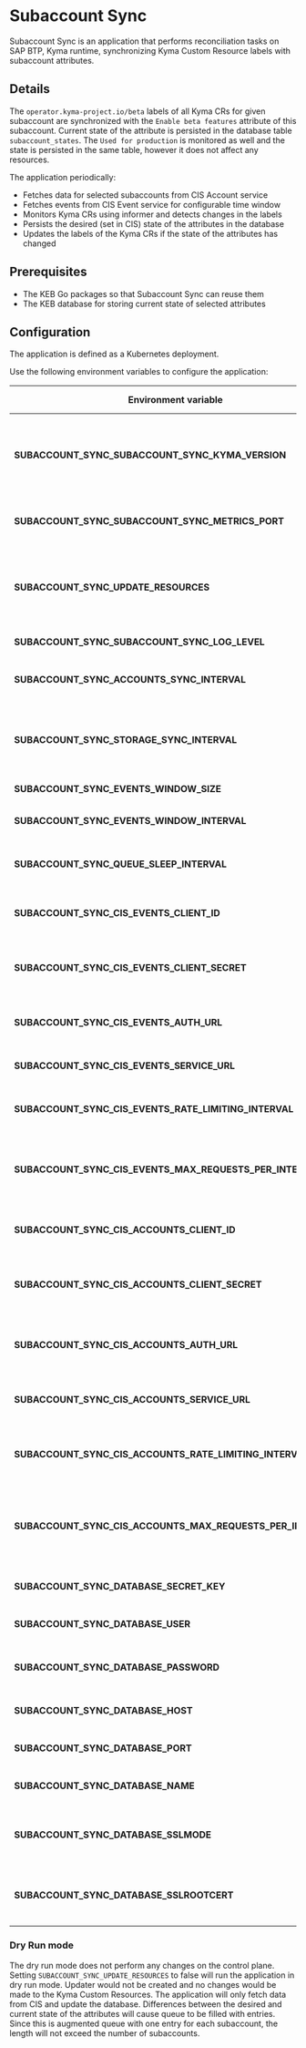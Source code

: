 # Subaccount Sync

Subaccount Sync is an application that performs reconciliation tasks on SAP BTP, Kyma runtime, synchronizing Kyma Custom
Resource labels with subaccount attributes.

## Details

The `operator.kyma-project.io/beta` labels of all Kyma CRs for given subaccount are synchronized with
the `Enable beta features` attribute of this subaccount.
Current state of the attribute is persisted in the database table `subaccount_states`.
The `Used for production` is monitored as well and the state is persisted in the same table, however it does not affect
any resources.

The application periodically:

- Fetches data for selected subaccounts from CIS Account service
- Fetches events from CIS Event service for configurable time window
- Monitors Kyma CRs using informer and detects changes in the labels
- Persists the desired (set in CIS) state of the attributes in the database
- Updates the labels of the Kyma CRs if the state of the attributes has changed

## Prerequisites

- The KEB Go packages so that Subaccount Sync can reuse them
- The KEB database for storing current state of selected attributes

## Configuration

The application is defined as a Kubernetes deployment.

Use the following environment variables to configure the application:

| Environment variable                                       | Description                                                                                                               | Default value |
|------------------------------------------------------------|---------------------------------------------------------------------------------------------------------------------------|---------------|
| **SUBACCOUNT_SYNC_SUBACCOUNT_SYNC_KYMA_VERSION**           | Specifies current Kyma version to get proper Kyma Custom Resource Definition.                                             | `false`       |
| **SUBACCOUNT_SYNC_SUBACCOUNT_SYNC_METRICS_PORT**           | Specifies port where metrics are exposed for scrapion.                                                                    | `8081`        |
| **SUBACCOUNT_SYNC_UPDATE_RESOURCES**                       | Specifies whether to run the updater process which updates Kyma Custom Resources.                                         | `false`       |
| **SUBACCOUNT_SYNC_SUBACCOUNT_SYNC_LOG_LEVEL**              | Specifies log level.                                                                                                      | `info`        |
| **SUBACCOUNT_SYNC_ACCOUNTS_SYNC_INTERVAL**                 | Specifies at what intervals subaccounts data is fetched.                                                                  | `24h`         |
| **SUBACCOUNT_SYNC_STORAGE_SYNC_INTERVAL**                  | Specifies at what intervals subaccount states are persisted in database.                                                  | `2m`          |
| **SUBACCOUNT_SYNC_EVENTS_WINDOW_SIZE**                     | Specifies size of events window.                                                                                          | `20m`         |
| **SUBACCOUNT_SYNC_EVENTS_WINDOW_INTERVAL**                 | Specifies at what intervals we fetch events.                                                                              | `15m`         |
| **SUBACCOUNT_SYNC_QUEUE_SLEEP_INTERVAL**                   | Specifies how long the updater sleeps if queue is empty.                                                                  | `30s`         |
| **SUBACCOUNT_SYNC_CIS_EVENTS_CLIENT_ID**                   | Specifies the CLIENT_ID for client accessing events.                                                                      |               |
| **SUBACCOUNT_SYNC_CIS_EVENTS_CLIENT_SECRET**               | Specifies the CLIENT_SECRET for client accessing events.                                                                  |               |
| **SUBACCOUNT_SYNC_CIS_EVENTS_AUTH_URL**                    | Specifies the authorization URL for events endpoint.                                                                      |               |
| **SUBACCOUNT_SYNC_CIS_EVENTS_SERVICE_URL**                 | Specifies the URL for events endpoint.                                                                                    |               |
| **SUBACCOUNT_SYNC_CIS_EVENTS_RATE_LIMITING_INTERVAL**      | Specifies the rate limiting interval for events endpoint.                                                                 | `2s`          |
| **SUBACCOUNT_SYNC_CIS_EVENTS_MAX_REQUESTS_PER_INTERVAL**   | Specifies the number of allowed requests per interval for events endpoint.                                                | 5             |
| **SUBACCOUNT_SYNC_CIS_ACCOUNTS_CLIENT_ID**                 | Specifies the CLIENT_ID for client accessing accounts.                                                                    |               |
| **SUBACCOUNT_SYNC_CIS_ACCOUNTS_CLIENT_SECRET**             | Specifies the CLIENT_SECRET for client accessing accounts.                                                                |               |
| **SUBACCOUNT_SYNC_CIS_ACCOUNTS_AUTH_URL**                  | Specifies the authorization URL for accounts endpoint.                                                                    |               |
| **SUBACCOUNT_SYNC_CIS_ACCOUNTS_SERVICE_URL**               | Specifies the URL for accounts endpoint.                                                                                  |               |
| **SUBACCOUNT_SYNC_CIS_ACCOUNTS_RATE_LIMITING_INTERVAL**    | Specifies the rate limiting interval for accounts endpoint.                                                               | `2s`          |
| **SUBACCOUNT_SYNC_CIS_ACCOUNTS_MAX_REQUESTS_PER_INTERVAL** | Specifies the number of allowed requests per interval for accounts endpoint.                                              | 5             |
| **SUBACCOUNT_SYNC_DATABASE_SECRET_KEY**                    | Specifies the secret key for the database.                                                                                | optional      |
| **SUBACCOUNT_SYNC_DATABASE_USER**                          | Specifies the username for the database.                                                                                  | `postgres`    |
| **SUBACCOUNT_SYNC_DATABASE_PASSWORD**                      | Specifies the user password for the database.                                                                             | `password`    |
| **SUBACCOUNT_SYNC_DATABASE_HOST**                          | Specifies the host of the database.                                                                                       | `localhost`   |
| **SUBACCOUNT_SYNC_DATABASE_PORT**                          | Specifies the port for the database.                                                                                      | `5432`        |
| **SUBACCOUNT_SYNC_DATABASE_NAME**                          | Specifies the name of the database.                                                                                       | `broker`      |
| **SUBACCOUNT_SYNC_DATABASE_SSLMODE**                       | Activates the SSL mode for PostgreSQL. See [all the possible values](https://www.postgresql.org/docs/9.1/libpq-ssl.html). | `disable`     |
| **SUBACCOUNT_SYNC_DATABASE_SSLROOTCERT**                   | Specifies the location of CA cert of PostgreSQL. (Optional)                                                               | optional      |

### Dry Run mode

The dry run mode does not perform any changes on the control plane. Setting `SUBACCOUNT_SYNC_UPDATE_RESOURCES` to false
will run the application in dry run mode.
Updater would not be created and no changes would be made to the Kyma Custom Resources. The application will only fetch
data from CIS and update the database.
Differences between the desired and current state of the attributes will cause queue to be filled with entries.
Since this is augmented queue with one entry for each subaccount, the length will not exceed the number of subaccounts.

